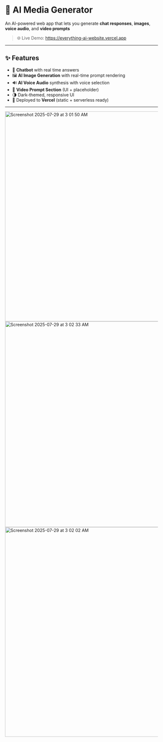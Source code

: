 # 🎨 AI Media Generator

An AI-powered web app that lets you generate **chat responses**, **images**, **voice audio**, and **video prompts**

> 🌐 Live Demo: https://everything-ai-website.vercel.app

---

## ✨ Features

- 💬 **Chatbot** with real time answers
- 🖼️ **AI Image Generation** with real-time prompt rendering
- 🔊 **AI Voice Audio** synthesis with voice selection
- 🎥 **Video Prompt Section** (UI + placeholder)
- 🌗 Dark-themed, responsive UI
- 🚀 Deployed to **Vercel** (static + serverless ready)

---
<img width="1361" height="691" alt="Screenshot 2025-07-29 at 3 01 50 AM" src="https://github.com/user-attachments/assets/b3f54abc-3d76-43eb-8d80-dd3575805faf" />
<img width="1357" height="677" alt="Screenshot 2025-07-29 at 3 02 33 AM" src="https://github.com/user-attachments/assets/862c169b-8d28-4381-82a7-e6e57c24416f" />
<img width="1361" height="690" alt="Screenshot 2025-07-29 at 3 02 02 AM" src="https://github.com/user-attachments/assets/9a6e3923-70c5-459e-ba95-c8a8ca1f405b" />

